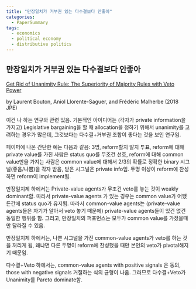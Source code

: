 ```yaml
---
title: "만장일치가 거부권 있는 다수결보다 안좋아"
categories:
  - PaperSummary
tags:
  - economics
  - political economy
  - distributive politics
---
```


## 만장일치가 거부권 있는 다수결보다 안좋아

[Get Rid of Unanimity Rule: The Superiority of Majority Rules with Veto Power](https://www.journals.uchicago.edu/doi/abs/10.1086/695477)

by Laurent Bouton, Aniol Llorente-Saguer, and Frédéric Malherbe (2018 JPE)

<!--
> We study unanimous decision making under incomplete information. We argue that unanimous decision rules are not all equivalent. We show that majority rules with veto power are (i) Pareto superior to commonly used unanimous rules and (ii) ex ante efficient in a broad class of situations.
-->

이건 나 하는 연구와 관련 있음. 기본적인 아이디어는 (각자가 private information을 가지고) Legislative bargaining을 할 때 allocation을 정하기 위해서 unanimity를 고려하는 경우가 많은데, 그것보다는 다수결+거부권 조합이 좋다는 것을 보인 연구임.

페이퍼에 나온 간단한 예는 다음과 같음: 3명, reform할지 말지 투표, reform에 대해 private value를 가진 사람은 status quo를 무조건 선호, reform에 대해 common value만을 가지는 사람은 common value에 대해서 2/3의 확률로 정확한 binary 시그널(좋음/나쁨)을 각자 받음, 받은 시그널은 private info임. 두명 이상이 reform에 찬성하면 reform이 implement됨.

만장일치제 하에서는 Private-value agents가 무조건 veto를 놓는 것이 weakly dominant함. 따라서 private-value agents 가 있는 경우는 common value가 어쨌든간에 status quo가 유지됨. 따라서 common-value agents는 (private-value agents들은 자기가 알아서 veto 놓기 때문에) private-value agents들이 있건 없건 동일한 행위를 함. 그리고, 만장일치의 퍼포먼스는 모두가 common value를 가졌을때만 달라질 수 있음.

만장일치제 하에서는, 나쁜 시그널을 가진 common-value agents가 veto를 하는 것을 꺼리게 됨, 왜냐면 다른 두명이 reform에 찬성했을 때만 본인의 veto가 pivotal해지기 때문임.

다수결+Veto 하에서는, common-value agents with positive signals 은 동의, those with negative signals 거절하는 식의 균형이 나옴. 그러므로 다수결+Veto가 Unanimity를 Pareto dominate함.
